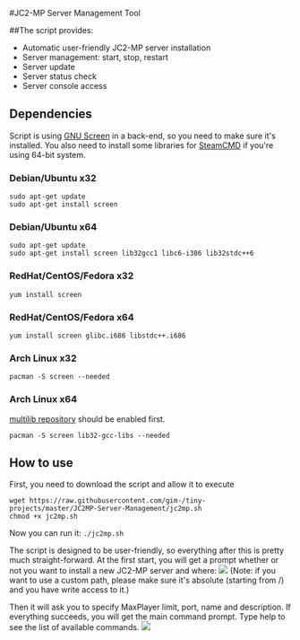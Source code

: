 #JC2-MP Server Management Tool

##The script provides:
* Automatic user-friendly JC2-MP server installation
* Server management: start, stop, restart
* Server update
* Server status check
* Server console access

## Dependencies
Script is using [GNU Screen](https://www.gnu.org/software/screen/) in a back-end, so you need to make sure it's installed. You also need to install some libraries for [SteamCMD](https://developer.valvesoftware.com/wiki/SteamCMD) if you're using 64-bit system.

### Debian/Ubuntu x32
```
sudo apt-get update
sudo apt-get install screen
```

### Debian/Ubuntu x64
```
sudo apt-get update
sudo apt-get install screen lib32gcc1 libc6-i386 lib32stdc++6
```

### RedHat/CentOS/Fedora x32
```
yum install screen
```

### RedHat/CentOS/Fedora x64
```
yum install screen glibc.i686 libstdc++.i686
```

### Arch Linux x32
```
pacman -S screen --needed
```

### Arch Linux x64
[multilib repository](https://wiki.archlinux.org/index.php/Multilib) should be enabled first.
```
pacman -S screen lib32-gcc-libs --needed
```

## How to use
First, you need to download the script and allow it to execute
```
wget https://raw.githubusercontent.com/gim-/tiny-projects/master/JC2MP-Server-Management/jc2mp.sh
chmod +x jc2mp.sh
```
Now you can run it: `./jc2mp.sh`

The script is designed to be user-friendly, so everything after this is pretty much straight-forward. At the first start, you will get a prompt whether or not you want to install a new JC2-MP server and where:
<img src="http://storage9.static.itmages.com/i/14/1223/h_1419371136_8625725_b4d552e2e8.png" />
(Note: if you want to use a custom path, please make sure it's absolute (starting from /) and you have write access to it.)

Then it will ask you to specify MaxPlayer limit, port, name and description. If everything succeeds, you will get the main command prompt. Type help to see the list of available commands.
<img src="http://storage7.static.itmages.com/i/14/1223/h_1419371078_2728238_7636146c6f.png" />

